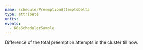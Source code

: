 ```yaml
---
name: schedulerPreemptionAttemptsDelta
type: attribute
units: 
events:
  - K8sSchedulerSample
---
```


Difference of the total preemption attempts in the cluster till now.